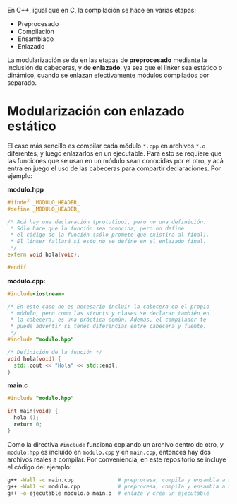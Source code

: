 En C++, igual que en C, la compilación se hace en varias etapas:

 - Preprocesado
 - Compilación
 - Ensamblado
 - Enlazado

La modularización se da en las etapas de **preprocesado** mediante la inclusión de cabeceras, y de **enlazado**, ya sea que el linker sea estático o dinámico, cuando se enlazan efectivamente módulos compilados por separado.

# Modularización con enlazado estático

El caso más sencillo es compilar cada módulo `*.cpp` en archivos `*.o` diferentes, y luego enlazarlos en un ejecutable. Para esto se requiere que las funciones que se usan en un módulo sean conocidas por el otro, y acá entra en juego el uso de las cabeceras para compartir declaraciones. Por ejemplo:

**modulo.hpp**
``` cpp
#ifndef _MODULO_HEADER_
#define _MODULO_HEADER_

/* Acá hay una declaración (prototipo), pero no una definición.
 * Sólo hace que la función sea conocida, pero no define
 * el código de la función (sólo promete que existirá al final).
 * El linker fallará si esto no se define en el enlazado final.
 */
extern void hola(void);

#endif
```

**modulo.cpp:**
``` cpp
#include<iostream>

/* En este caso no es necesario incluir la cabecera en el propio
 * módulo, pero como las structs y clases se declaran también en
 * la cabecera, es una práctica común. Además, el compilador te
 * puede advertir si tenés diferencias entre cabecera y fuente.
 */
#include "modulo.hpp"

/* Definición de la función */
void hola(void) {
  std::cout << "Hola" << std::endl;
}
```

**main.c**
``` cpp
#include "modulo.hpp"

int main(void) {
  hola ();
  return 0;
}
```

Como la directiva `#include` funciona copiando un archivo dentro de otro, y `modulo.hpp` es incluído en `modulo.cpp` y en `main.cpp`, entonces hay dos archivos reales a compilar. Por conveniencia, en este repositorio se incluye el código del ejemplo:

``` bash
g++ -Wall -c main.cpp              # preprocesa, compila y ensambla a main.o
g++ -Wall -c modulo.cpp            # preprocesa, compila y ensambla a modulo.o
g++ -o ejecutable modulo.o main.o  # enlaza y crea un ejecutable
```
